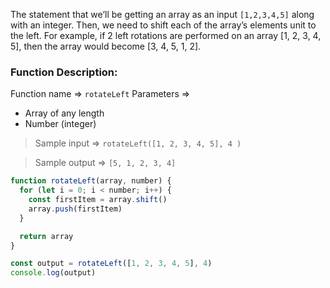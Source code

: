The statement that we’ll be getting an array as an input `[1,2,3,4,5]` along with an integer. Then, we need to shift each of the array’s elements unit to the left. For example, if 2 left rotations are performed on an array [1, 2, 3, 4, 5], then the array would become [3, 4, 5, 1, 2].

### Function Description: 

Function name => `rotateLeft`
Parameters => 
- Array of any length 
- Number (integer)

> Sample input => `rotateLeft([1, 2, 3, 4, 5], 4 )`

> Sample output =>  `[5, 1, 2, 3, 4]`



```js
function rotateLeft(array, number) {
  for (let i = 0; i < number; i++) {
    const firstItem = array.shift()
    array.push(firstItem)
  }

  return array
}

const output = rotateLeft([1, 2, 3, 4, 5], 4)
console.log(output)
```
